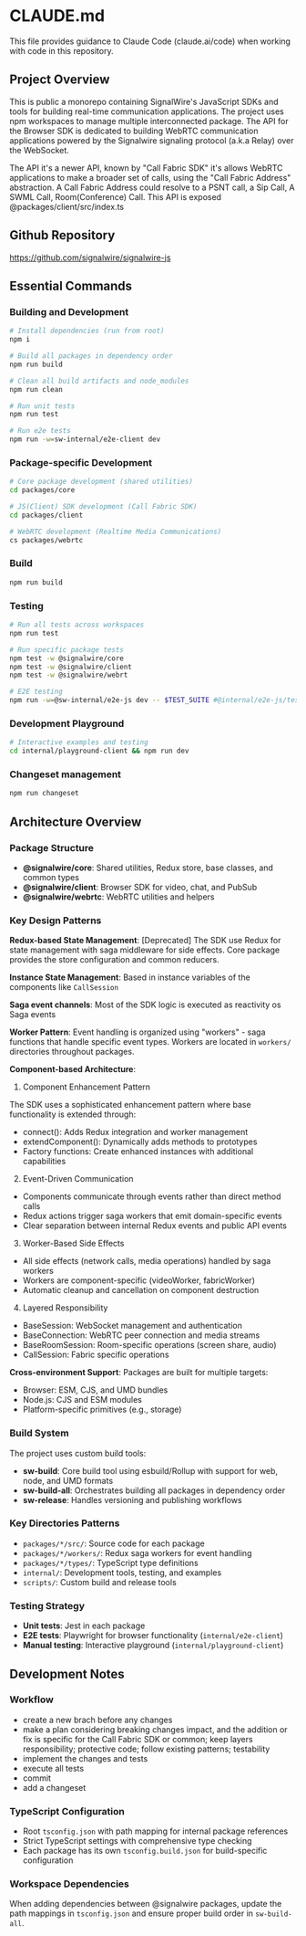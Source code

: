# CLAUDE.md

This file provides guidance to Claude Code (claude.ai/code) when working with code in this repository.

## Project Overview

This is public a monorepo containing SignalWire's JavaScript SDKs and tools for building real-time communication applications. The project uses npm workspaces to manage multiple interconnected package. The API for the Browser SDK is dedicated to building WebRTC communication applications powered by the Signalwire signaling protocol (a.k.a Relay) over the WebSocket.

The API it's a newer API, known by "Call Fabric SDK" it's allows WebRTC applications to make a broader set of calls, using the "Call Fabric Address" abstraction. A Call Fabric Address could resolve to a PSNT call, a Sip Call, A SWML Call, Room(Conference) Call. This API is exposed @packages/client/src/index.ts

## Github Repository

https://github.com/signalwire/signalwire-js

## Essential Commands

### Building and Development

```bash
# Install dependencies (run from root)
npm i

# Build all packages in dependency order
npm run build

# Clean all build artifacts and node_modules
npm run clean

# Run unit tests
npm run test

# Run e2e tests
npm run -w=sw-internal/e2e-client dev
```

### Package-specific Development

```bash
# Core package development (shared utilities)
cd packages/core

# JS(Client) SDK development (Call Fabric SDK)
cd packages/client

# WebRTC development (Realtime Media Communications)
cs packages/webrtc
```

### Build

```bash
npm run build
```

### Testing

```bash
# Run all tests across workspaces
npm run test

# Run specific package tests
npm test -w @signalwire/core
npm test -w @signalwire/client
npm test -w @signalwire/webrt

# E2E testing
npm run -w=@sw-internal/e2e-js dev -- $TEST_SUITE #@internal/e2e-js/tests
```

### Development Playground

```bash
# Interactive examples and testing
cd internal/playground-client && npm run dev
```

### Changeset management

```bash
npm run changeset
```

## Architecture Overview

### Package Structure

- **@signalwire/core**: Shared utilities, Redux store, base classes, and common types
- **@signalwire/client**: Browser SDK for video, chat, and PubSub
- **@signalwire/webrtc**: WebRTC utilities and helpers

### Key Design Patterns

**Redux-based State Management**: [Deprecated] The SDK use Redux for state management with saga middleware for side effects. Core package provides the store configuration and common reducers.

**Instance State Management**: Based in instance variables of the components like `CallSession`

**Saga event channels**: Most of the SDK logic is executed as reactivity os Saga events

**Worker Pattern**: Event handling is organized using "workers" - saga functions that handle specific event types. Workers are located in `workers/` directories throughout packages.

**Component-based Architecture**:

1.  Component Enhancement Pattern

The SDK uses a sophisticated enhancement pattern where base functionality is extended through:

- connect(): Adds Redux integration and worker management
- extendComponent(): Dynamically adds methods to prototypes
- Factory functions: Create enhanced instances with additional capabilities

2. Event-Driven Communication

- Components communicate through events rather than direct method calls
- Redux actions trigger saga workers that emit domain-specific events
- Clear separation between internal Redux events and public API events

3. Worker-Based Side Effects

- All side effects (network calls, media operations) handled by saga workers
- Workers are component-specific (videoWorker, fabricWorker)
- Automatic cleanup and cancellation on component destruction

4. Layered Responsibility

- BaseSession: WebSocket management and authentication
- BaseConnection: WebRTC peer connection and media streams
- BaseRoomSession: Room-specific operations (screen share, audio)
- CallSession: Fabric specific operations

**Cross-environment Support**: Packages are built for multiple targets:

- Browser: ESM, CJS, and UMD bundles
- Node.js: CJS and ESM modules
- Platform-specific primitives (e.g., storage)

### Build System

The project uses custom build tools:

- **sw-build**: Core build tool using esbuild/Rollup with support for web, node, and UMD formats
- **sw-build-all**: Orchestrates building all packages in dependency order
- **sw-release**: Handles versioning and publishing workflows

### Key Directories Patterns

- `packages/*/src/`: Source code for each package
- `packages/*/workers/`: Redux saga workers for event handling
- `packages/*/types/`: TypeScript type definitions
- `internal/`: Development tools, testing, and examples
- `scripts/`: Custom build and release tools

### Testing Strategy

- **Unit tests**: Jest in each package
- **E2E tests**: Playwright for browser functionality (`internal/e2e-client`)
- **Manual testing**: Interactive playground (`internal/playground-client`)

## Development Notes

### Workflow

- create a new brach before any changes
- make a plan considering breaking changes impact, and the addition or fix is specific for the Call Fabric SDK or common; keep layers responsibility; protective code; follow existing patterns; testability
- implement the changes and tests
- execute all tests
- commit
- add a changeset

### TypeScript Configuration

- Root `tsconfig.json` with path mapping for internal package references
- Strict TypeScript settings with comprehensive type checking
- Each package has its own `tsconfig.build.json` for build-specific configuration

### Workspace Dependencies

When adding dependencies between @signalwire packages, update the path mappings in `tsconfig.json` and ensure proper build order in `sw-build-all`.

